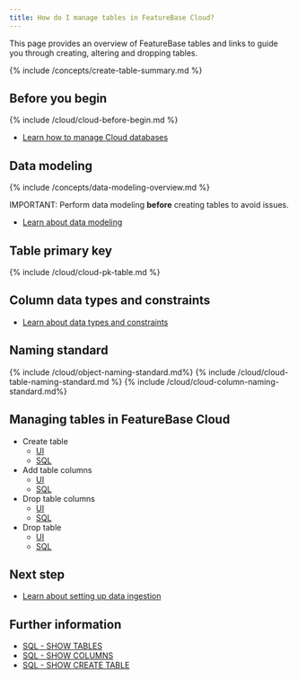 ```yaml
---
title: How do I manage tables in FeatureBase Cloud?
---
```


This page provides an overview of FeatureBase tables and links to guide you through creating, altering and dropping tables.

{% include /concepts/create-table-summary.md %}

## Before you begin

{% include /cloud/cloud-before-begin.md %}
* [Learn how to manage Cloud databases](/cloud/cloud-databases/cloud-db-manage)

## Data modeling

{% include /concepts/data-modeling-overview.md %}

IMPORTANT: Perform data modeling **before** creating tables to avoid issues.

* [Learn about data modeling](/concepts/data-modeling-overview)

## Table primary key

{% include /cloud/cloud-pk-table.md %}

## Column data types and constraints

* [Learn about data types and constraints](/sql-preview/data-types/data-types-home)

## Naming standard

{% include /cloud/object-naming-standard.md%}
{% include /cloud/cloud-table-naming-standard.md %}
{% include /cloud/cloud-column-naming-standard.md%}

## Managing tables in FeatureBase Cloud

* Create table
    * [UI](/cloud/cloud-tables/cloud-table-create)
    * [SQL](/sql-preview/sql-create-table)
* Add table columns
    * [UI](/cloud/cloud-tables/cloud-table-add-column)
    * [SQL](/sql-preview/sql-alter-table#add_column)
* Drop table columns
    * [UI](/cloud/cloud-tables/cloud-table-delete-column)
    * [SQL](/sql-preview/sql-alter-table#drop_column)
* Drop table
    * [UI](/cloud/cloud-tables/cloud-table-drop)
    * [SQL](/sql-preview/sql-alter-table#drop_column)

<!--
DROP TABLE SQL PAGE NEEDS TO BE CREATED AND REPLACED ABOVE
-->

## Next step

* [Learn about setting up data ingestion](/cloud/cloud-data-ingestion/ingest-data-overview)

## Further information

* [SQL - SHOW TABLES](/sql-preview/sql-show-tables)
* [SQL - SHOW COLUMNS](/sql-preview/sql-show-columns)
* [SQL - SHOW CREATE TABLE](/sql-preview/sql-show-create-table)